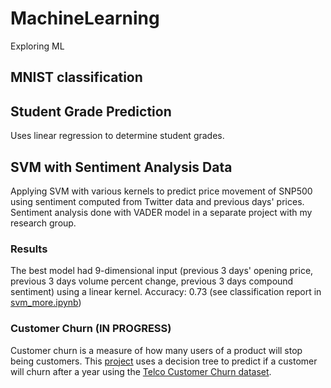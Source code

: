 # MachineLearning
Exploring ML

## MNIST classification

## Student Grade Prediction
Uses linear regression to determine student grades.

## SVM with Sentiment Analysis Data
Applying SVM with various kernels to predict price movement of SNP500 using sentiment computed from Twitter 
data and previous days' prices. Sentiment analysis done with VADER model in a separate project with my
research group.

### Results
The best model had 9-dimensional input (previous 3 days' opening price, previous
3 days volume percent change, previous 3 days compound sentiment) using a linear kernel. Accuracy:
0.73 (see classification report in [svm_more.ipynb](https://github.com/nathanstefanik/MachineLearning/blob/main/svm/svm_more.ipynb))

### Customer Churn (IN PROGRESS)
Customer churn is a measure of how many users of a product will stop being customers. This [project](https://github.com/nathanstefanik/MachineLearning/tree/main/churn) uses a decision tree to predict if a customer will churn after a year using the [Telco Customer Churn dataset](https://www.kaggle.com/blastchar/telco-customer-churn).
